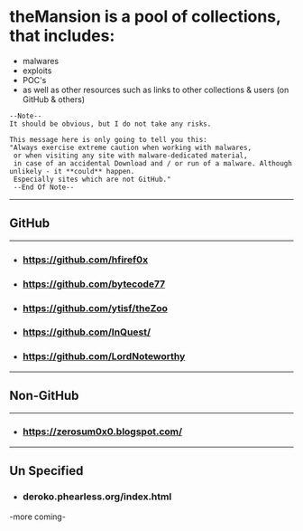    # theMansion is a pool of collections, that includes:

   - malwares
   - exploits
   - POC's
   - as well as other resources such as links to other collections & users (on GitHub & others)


    --Note--
    It should be obvious, but I do not take any risks.
    
    This message here is only going to tell you this:
    "Always exercise extreme caution when working with malwares, 
     or when visiting any site with malware-dedicated material, 
     in case of an accidental Download and / or run of a malware. Although unlikely - it **could** happen.
     Especially sites which are not GitHub."
     --End Of Note--

   -------------
   ## GitHub
   
   -------------
   - ### https://github.com/hfiref0x
   - ### https://github.com/bytecode77
   - ### https://github.com/ytisf/theZoo
   - ### https://github.com/InQuest/
   - ### https://github.com/LordNoteworthy
   
   -------------
   ## Non-GitHub
   
   -------------
   - ### https://zerosum0x0.blogspot.com/
   -------------
      
   ## Un Specified
   - ### deroko.phearless.org/index.html
   
   
   
   
-more coming-

